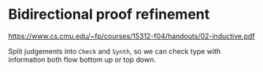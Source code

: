 # Bidirectional proof refinement
https://www.cs.cmu.edu/~fp/courses/15312-f04/handouts/02-inductive.pdf

Split judgements into `Check` and `Synth`, so we can check type with information both flow bottom up or top down.


